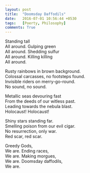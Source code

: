 ```yaml
---
layout: post
title:  "Doomsday Daffodils"
date:   2016-07-01 10:56:44 +0530
tags:   [Poerty, Philosophy]
comments: True
---
```


Standing tall   
All around. Gulping green   
All around. Shedding sulfur   
All around. Killing killing   
All around.   
   
Rusty rainbows in brown background.   
Colossal carcasses, no footsteps found.   
Invisible riders on merry-go-round.   
No sound, no sound.   
   
Metallic seas devouring fast   
From the deeds of our witless past.   
Leading towards the nebula blast.   
Holocaust! Holocaust!   
   
Shiny stars standing far.   
Smelling poison from our evil cigar.   
No resurrection, only war.   
Red scar, red scar.   
   
Greedy Gods,   
We are. Ending races,   
We are. Making morgues,   
We are. Doomsday daffodils,   
We are.   